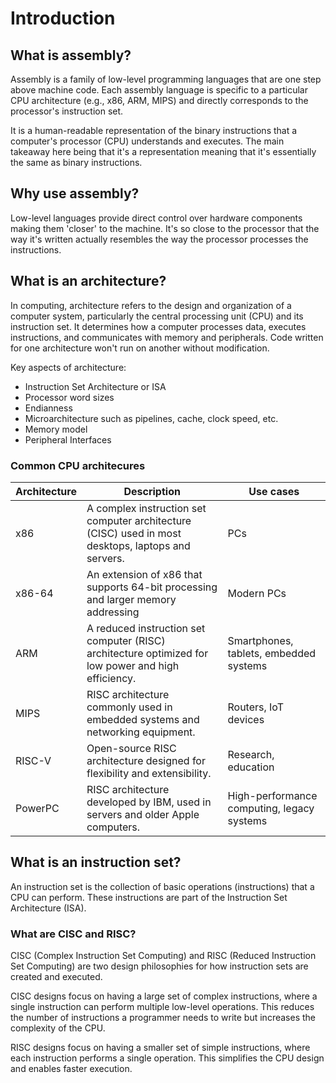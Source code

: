 # Introduction
## What is assembly?
Assembly is a family of low-level programming languages that are one step above machine code. Each assembly language is specific to a particular CPU architecture (e.g., x86, ARM, MIPS) and directly corresponds to the processor's instruction set.

It is a human-readable representation of the binary instructions that a computer's processor (CPU) understands and executes. The main takeaway here being that it's a representation meaning that it's essentially the same as binary instructions.

## Why use assembly?
Low-level languages provide direct control over hardware components making them 'closer' to the machine. It's so close to the processor that the way it's written actually resembles the way the processor processes the instructions.

## What is an architecture?
In computing, architecture refers to the design and organization of a computer system, particularly the central processing unit (CPU) and its instruction set. It determines how a computer processes data, executes instructions, and communicates with memory and peripherals. Code written for one architecture won't run on another without modification.

Key aspects of architecture:
- Instruction Set Architecture or ISA
- Processor word sizes
- Endianness
- Microarchitecture such as pipelines, cache, clock speed, etc.
- Memory model
- Peripheral Interfaces

### Common CPU architecures
| Architecture | Description | Use cases |
|-|-|-|
| x86 | A complex instruction set computer architecture (CISC) used in most desktops, laptops and servers. | PCs |
| x86-64 | An extension of x86 that supports 64-bit processing and larger memory addressing | Modern PCs |
| ARM | A reduced instruction set computer (RISC) architecture optimized for low power and high efficiency. | Smartphones, tablets, embedded systems |
| MIPS | RISC architecture commonly used in embedded systems and networking equipment. | Routers, IoT devices |
| RISC-V | Open-source RISC architecture designed for flexibility and extensibility. | Research, education |
| PowerPC | RISC architecture developed by IBM, used in servers and older Apple computers. | High-performance computing, legacy systems |

## What is an instruction set?
An instruction set is the collection of basic operations (instructions) that a CPU can perform. These instructions are part of the Instruction Set Architecture (ISA).

### What are CISC and RISC?
CISC (Complex Instruction Set Computing) and RISC (Reduced Instruction Set Computing) are two design philosophies for how instruction sets are created and executed.

CISC designs focus on having a large set of complex instructions, where a single instruction can perform multiple low-level operations. This reduces the number of instructions a programmer needs to write but increases the complexity of the CPU.

RISC designs focus on having a smaller set of simple instructions, where each instruction performs a single operation. This simplifies the CPU design and enables faster execution.
